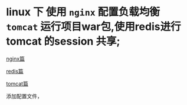 # linux 下 使用 `nginx` 配置负载均衡 `tomcat` 运行项目war包,使用redis进行tomcat 的session 共享;
[nginx篇](/O&M/Server/nginx/tomcat%20nginx%20redis%20lab.md)

[redis篇](/O&M/Server/redis/tomcat%20nginx%20redis%20lab.md)

[tomcat篇](/O&M/Server/tomcat/tomcat%20nginx%20redis%20lab.md)

添加配置文件，

```conf

